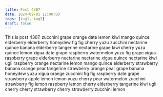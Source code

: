 ```yaml
---
title: Post 4307
date: 2024-09-01 12:00:00
tags: [tag1, tag2]
draft: false
---
```

This is post 4307.
zucchini
grape
orange
date
lemon
kiwi
mango
quince
elderberry
elderberry
honeydew
fig
fig
cherry
yuzu
zucchini
nectarine
quince
banana
elderberry
tangerine
nectarine
grape
kiwi
cherry
yuzu
quince
lemon
xigua
date
grape
raspberry
watermelon
yuzu
fig
grape
xigua
raspberry
grape
elderberry
nectarine
nectarine
xigua
quince
nectarine
kiwi
ugli
raspberry
orange
nectarine
lemon
mango
quince
elderberry
strawberry
banana
orange
pear
tangerine
strawberry
orange
pear
grape
banana
honeydew
yuzu
xigua
orange
zucchini
fig
fig
raspberry
date
grape
strawberry
apple
lemon
lemon
yuzu
cherry
pear
watermelon
zucchini
strawberry
fig
lemon
raspberry
lemon
cherry
elderberry
tangerine
kiwi
ugli
cherry
cherry
strawberry
cherry
strawberry
zucchini
lemon
